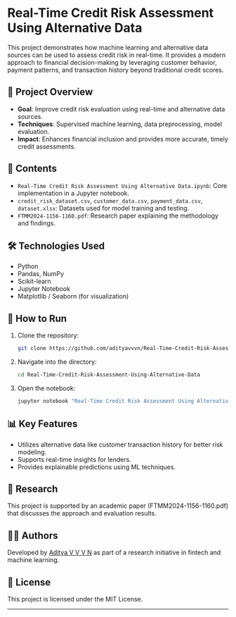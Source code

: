 
# Real-Time Credit Risk Assessment Using Alternative Data

This project demonstrates how machine learning and alternative data sources can be used to assess credit risk in real-time. It provides a modern approach to financial decision-making by leveraging customer behavior, payment patterns, and transaction history beyond traditional credit scores.

## 🧠 Project Overview

* **Goal**: Improve credit risk evaluation using real-time and alternative data sources.
* **Techniques**: Supervised machine learning, data preprocessing, model evaluation.
* **Impact**: Enhances financial inclusion and provides more accurate, timely credit assessments.

## 📁 Contents

* `Real-Time Credit Risk Assessment Using Alternative Data.ipynb`: Core implementation in a Jupyter notebook.
* `credit_risk_dataset.csv`, `customer_data.csv`, `payment_data.csv`, `dataset.xlsx`: Datasets used for model training and testing.
* `FTMM2024-1156-1160.pdf`: Research paper explaining the methodology and findings.

## 🛠️ Technologies Used

* Python
* Pandas, NumPy
* Scikit-learn
* Jupyter Notebook
* Matplotlib / Seaborn (for visualization)

## 🚀 How to Run

1. Clone the repository:

   ```bash
   git clone https://github.com/adityavvvn/Real-Time-Credit-Risk-Assessment-Using-Alternative-Data.git
   ```
2. Navigate into the directory:

   ```bash
   cd Real-Time-Credit-Risk-Assessment-Using-Alternative-Data
   ```
3. Open the notebook:

   ```bash
   jupyter notebook "Real-Time Credit Risk Assessment Using Alternative Data.ipynb"
   ```

## 📊 Key Features

* Utilizes alternative data like customer transaction history for better risk modeling.
* Supports real-time insights for lenders.
* Provides explainable predictions using ML techniques.

## 📄 Research

This project is supported by an academic paper (FTMM2024-1156-1160.pdf) that discusses the approach and evaluation results.

## 👨‍💻 Authors

Developed by [Aditya V V V N](https://github.com/adityavvvn) as part of a research initiative in fintech and machine learning.

## 📜 License

This project is licensed under the MIT License.

---

